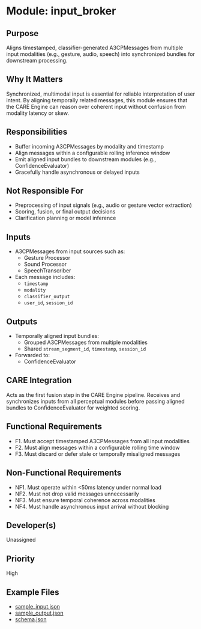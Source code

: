 # Module: input_broker

## Purpose
Aligns timestamped, classifier-generated A3CPMessages from multiple input modalities (e.g., gesture, audio, speech) into synchronized bundles for downstream processing.

## Why It Matters
Synchronized, multimodal input is essential for reliable interpretation of user intent. By aligning temporally related messages, this module ensures that the CARE Engine can reason over coherent input without confusion from modality latency or skew.

## Responsibilities
- Buffer incoming A3CPMessages by modality and timestamp
- Align messages within a configurable rolling inference window
- Emit aligned input bundles to downstream modules (e.g., ConfidenceEvaluator)
- Gracefully handle asynchronous or delayed inputs

## Not Responsible For
- Preprocessing of input signals (e.g., audio or gesture vector extraction)
- Scoring, fusion, or final output decisions
- Clarification planning or model inference

## Inputs
- A3CPMessages from input sources such as:
  - Gesture Processor
  - Sound Processor
  - SpeechTranscriber
- Each message includes:
  - `timestamp`
  - `modality`
  - `classifier_output`
  - `user_id`, `session_id`

## Outputs
- Temporally aligned input bundles:
  - Grouped A3CPMessages from multiple modalities
  - Shared `stream_segment_id`, `timestamp`, `session_id`
- Forwarded to:
  - ConfidenceEvaluator

## CARE Integration
Acts as the first fusion step in the CARE Engine pipeline. Receives and synchronizes inputs from all perceptual modules before passing aligned bundles to ConfidenceEvaluator for weighted scoring.

## Functional Requirements
- F1. Must accept timestamped A3CPMessages from all input modalities
- F2. Must align messages within a configurable rolling time window
- F3. Must discard or defer stale or temporally misaligned messages

## Non-Functional Requirements
- NF1. Must operate within <50ms latency under normal load
- NF2. Must not drop valid messages unnecessarily
- NF3. Must ensure temporal coherence across modalities
- NF4. Must handle asynchronous input arrival without blocking

## Developer(s)
Unassigned

## Priority
High

## Example Files
- [sample_input.json](./sample_input.json)
- [sample_output.json](./sample_output.json)
- [schema.json](./schema.json)
